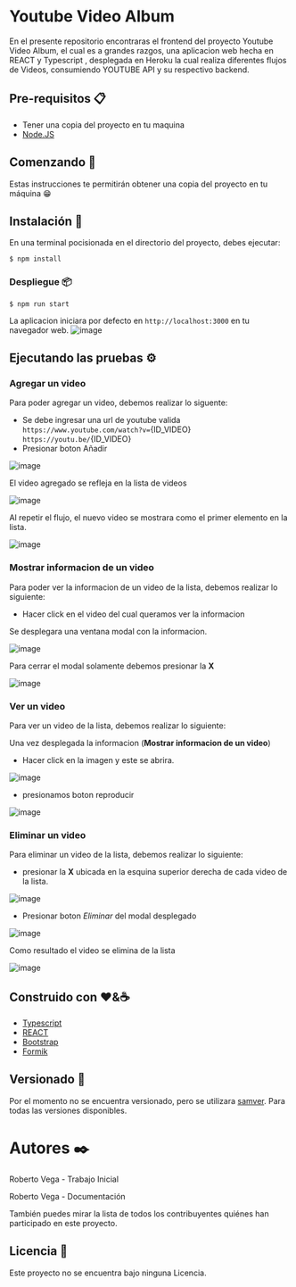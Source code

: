 # Youtube Video Album

En el presente repositorio encontraras el frontend del proyecto Youtube Video Album,
 el cual es a grandes razgos, una aplicacion web hecha en REACT y Typescript , desplegada en Heroku la cual realiza diferentes flujos de Videos, consumiendo YOUTUBE API y su respectivo backend.

 ## Pre-requisitos 📋
- Tener una copia del proyecto en tu maquina
- [Node.JS](https://nodejs.org/es/)

## Comenzando 🚀

Estas instrucciones te permitirán obtener una copia del proyecto en tu máquina :grin:

## Instalación 🔧

En una terminal pocisionada en el directorio del proyecto, debes ejecutar:
```
$ npm install
```

### Despliegue 📦

```
$ npm run start
```

La aplicacion iniciara por defecto en `http://localhost:3000` en tu navegador web.
![image](https://user-images.githubusercontent.com/31327706/188284457-1dc2c20c-7fbd-4de9-83a1-318eea7e74ab.png)


## Ejecutando las pruebas ⚙️
### **Agregar un video**
Para poder agregar un video, debemos realizar lo siguente:

- Se debe ingresar una url de youtube valida `https://www.youtube.com/watch?v=`{ID_VIDEO} `https://youtu.be/`{ID_VIDEO}
- Presionar boton Añadir

![image](https://user-images.githubusercontent.com/31327706/188284497-f46134b7-2820-4187-9222-c58ed4bac83b.png)

El video agregado se refleja en la lista de videos

![image](https://user-images.githubusercontent.com/31327706/188284333-34b49aa3-ecb5-4bf0-9429-6851584fafec.png)

Al repetir el flujo, el nuevo video se mostrara como el primer elemento en la lista.

![image](https://user-images.githubusercontent.com/31327706/188284555-2c31a14e-06f9-4223-b9cd-21fa216dcbb3.png)

### **Mostrar informacion de un video**
Para poder ver la informacion de un video de la lista, debemos realizar lo siguiente:

- Hacer click en el video del cual queramos ver la informacion

Se desplegara una ventana modal con la informacion.

![image](https://user-images.githubusercontent.com/31327706/188284642-ae974faa-f6ab-4341-a625-7d68e6b87b86.png)

Para cerrar el modal solamente debemos presionar la **X**

![image](https://user-images.githubusercontent.com/31327706/188284672-af16686e-07fe-4b52-8019-6a41801d8f55.png)

### **Ver un video**
Para ver un video de la lista, debemos realizar lo siguiente:

Una vez desplegada la informacion (**Mostrar informacion de un video**)
- Hacer click en la imagen y este se abrira.

![image](https://user-images.githubusercontent.com/31327706/188284751-ff6eda24-26c9-412f-9708-43ed86417320.png)

- presionamos boton reproducir

![image](https://user-images.githubusercontent.com/31327706/188284778-fe5c0986-40a5-45da-8355-0545fbce0729.png)

### **Eliminar un video**
Para eliminar un video de la lista, debemos realizar lo siguiente:

- presionar la **X** ubicada en la esquina superior derecha de cada video de la lista.

![image](https://user-images.githubusercontent.com/31327706/188284878-b0b179fa-3e95-4ec7-95b0-45ff253c7438.png)

- Presionar boton *Eliminar* del modal desplegado

![image](https://user-images.githubusercontent.com/31327706/188284913-869a57c6-c5cd-43ec-9d44-2dc16bf23a52.png)

Como resultado el video se elimina de la lista

![image](https://user-images.githubusercontent.com/31327706/188284926-349eec53-9579-426c-8832-836a7bee4e96.png)

## Construido con :heart:&:coffee:
- [Typescript](https://www.typescriptlang.org/)
- [REACT](https://es.reactjs.org/)
- [Bootstrap](https://getbootstrap.com/)
- [Formik](https://formik.org/)


## Versionado 📌

Por el momento no se encuentra versionado, pero se utilizara [samver](https://samver.org/). Para todas las versiones disponibles.

# Autores ✒️

Roberto Vega - Trabajo Inicial

Roberto Vega - Documentación

También puedes mirar la lista de todos los contribuyentes quiénes han participado en este proyecto.

## Licencia 📄

Este proyecto no se encuentra bajo ninguna Licencia.
